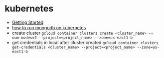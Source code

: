 # kubernetes
- [Getting Started](https://cloud.google.com/kubernetes-engine/docs/quickstart)
- [how to run mongodb on kubernetes](https://codelabs.developers.google.com/codelabs/cloud-mongodb-statefulset/index.html?index=..%2F..index#2)
- create cluster `gcloud container clusters create <cluster_name> --num-nodes=2 --project=<project_name> --zone=us-east1-b`
- get credentials in local after cluster created `gcloud container clusters get-credentials <cluster_name> --project=<project_name> --zone=us-east1-b`
